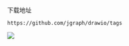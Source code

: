 下载地址

```
https://github.com/jgraph/drawio/tags
```

![](https://github.com/lidengjia1/HNU-blockchain3.0/blob/master/%E5%AD%A6%E4%B9%A0%E8%B5%84%E6%96%99/%E8%AE%A1%E7%AE%97%E6%9C%BA%E8%BD%AF%E4%BB%B6/draw.io%E7%BB%98%E5%9B%BE%E8%BD%AF%E4%BB%B6/%E5%BE%AE%E4%BF%A1%E5%9B%BE%E7%89%87%E7%BC%96%E8%BE%91_20200714190039.jpg)
